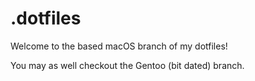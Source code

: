 # .dotfiles

Welcome to the based macOS branch of my dotfiles!

You may as well checkout the Gentoo (bit dated) branch.
